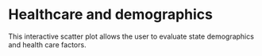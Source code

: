 # Healthcare and demographics

This interactive scatter plot allows the user to evaluate state demographics and health care factors. 

